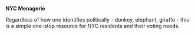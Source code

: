 <b> NYC Menagerie </b>

Regardless of how one identifies politically - donkey, elephant, giraffe - this is a simple one-stop resource for NYC residents and their voting needs.

